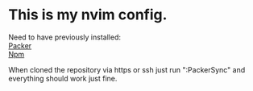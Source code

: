 # This is my nvim config.

Need to have previously installed: <br />
[Packer](https://github.com/wbthomason/packer.nvim) <br />
[Npm](https://docs.npmjs.com/downloading-and-installing-node-js-and-npm) <br />

When cloned the repository via https or ssh just run ":PackerSync" and everything should work just fine.
